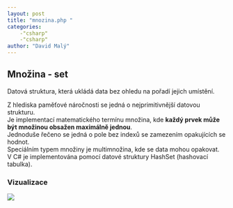 ```yaml
---
layout: post
title: "mnozina.php "
categories:
    -"csharp"
    -"csharp"
author: "David Malý"
--- 
```



## Množina - set


Datová struktura, která ukládá data bez ohledu na pořadí jejich umístění.



Z hlediska paměťové náročnosti se jedná o nejprimitivnější datovou strukturu.
<br>Je implementací matematického termínu množina, kde **každý prvek může být množinou obsažen maximálně jednou**.
<br>Jednoduše řečeno se jedná o pole bez indexů se zamezením opakujících se hodnot.
<br>Speciálním typem množiny je multimnožina, kde se data mohou opakovat.
<br>V C# je implementována pomocí datové struktury HashSet (hashovací tabulka).


### Vizualizace

![](images/set.png)
